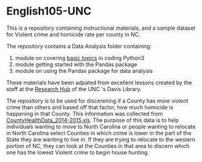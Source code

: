 # English105-UNC
 This is a repository containing instructional materials, and a sample dataset for Violent crime and homicide rate per county in NC. 

The repository contains a Data Analysis folder containing:
1. module on covering [basic topics](https://github.com/dmhanson/English105-UNC/blob/main/Data%20analysis/Python%20Basics.ipynb) in coding Python3
2. module getting started with the Pandas package
3. module on using the Pandas package for data analysis

These materials have been adpated from excellent lessons created by the staff at the [Research Hub](https://library.unc.edu/hub/) of the UNC 's Davis Library.

The repository is to be used for discerening if a County has more violent crime than others and based off that factor, how much homicide is happening in that County. This information was collected from [CountyHealthData_2014-2015.xls](https://github.com/dmhanson/English105-UNC/blob/main/CountyHealthData_2014-2015.xls). The purpose of this data is to help individuals wanting to move to North Carolina or people wanting to relocate in North Carolina select Counties in which crime is lower in the part of the State they are wanting to live in. If they are trying to relocate to the western portion of NC, they can look at the Counties in that area to discern which one has the lowest Violent crime to begin house hunting. 
